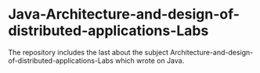 # Java-Architecture-and-design-of-distributed-applications-Labs
The repository includes the last about the subject Architecture-and-design-of-distributed-applications-Labs which wrote on Java.
